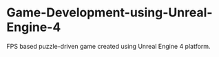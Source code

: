 # Game-Development-using-Unreal-Engine-4
FPS based puzzle-driven game created using Unreal Engine 4 platform. 

